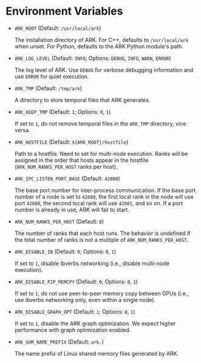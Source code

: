 # Environment Variables

- `ARK_ROOT` (Default: `/usr/local/ark`)

    The installation directory of ARK. For C++, defaults to `/usr/local/ark` when unset. For Python, defaults to the ARK Python module's path.

- `ARK_LOG_LEVEL` (Default: `INFO`; Options: `DEBUG`, `INFO`, `WARN`, `ERROR`)

    The log level of ARK. Use `DEBUG` for verbose debugging information and use `ERROR` for quiet execution.

- `ARK_TMP` (Default: `/tmp/ark`)

    A directory to store temporal files that ARK generates.

- `ARK_KEEP_TMP` (Default: `1`; Options: `0`, `1`)

    If set to `1`, do not remove temporal files in the `ARK_TMP` directory, vice versa.

- `ARK_HOSTFILE` (Default: `${ARK_ROOT}/hostfile`)

    Path to a hostfile. Need to set for multi-node execution. Ranks will be assigned in the order that hosts appear in the hostfile (`ARK_NUM_RANKS_PER_HOST` ranks per host).

- `ARK_IPC_LISTEN_PORT_BASE` (Default: `42000`)

    The base port number for inter-process communication. If the base port number of a node is set to `42000`, the first local rank in the node will use port `42000`, the second local rank will use `42001`, and so on. If a port number is already in use, ARK will fail to start.

- `ARK_NUM_RANKS_PER_HOST` (Default: `8`)

    The number of ranks that each host runs. The behavior is undefined if the total number of ranks is not a multiple of `ARK_NUM_RANKS_PER_HOST`.

- `ARK_DISABLE_IB` (Default: `0`; Options: `0`, `1`)

    If set to `1`, disable ibverbs networking (i.e., disable multi-node execution).

- `ARK_DISABLE_P2P_MEMCPY` (Default: `0`; Options: `0`, `1`)

    If set to `1`, do not use peer-to-peer memory copy between GPUs (i.e., use ibverbs networking only, even within a single node).

- `ARK_DISABLE_GRAPH_OPT` (Default: `1`; Options: `0`, `1`)

    If set to `1`, disable the ARK graph optimization. We expect higher performance with graph optimization enabled.

- `ARK_SHM_NAME_PREFIX` (Default: `ark.`)

    The name prefix of Linux shared memory files generated by ARK.
